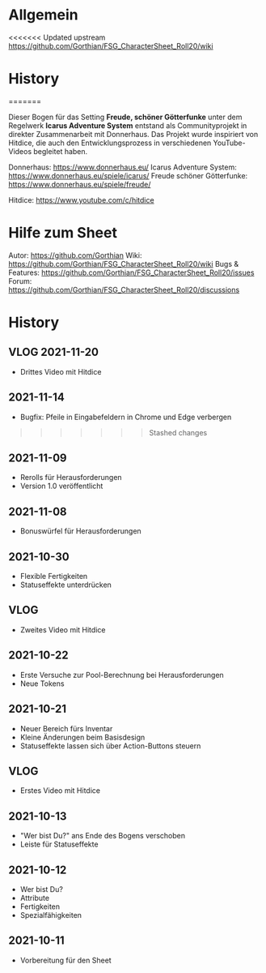 # Allgemein
<<<<<<< Updated upstream
https://github.com/Gorthian/FSG_CharacterSheet_Roll20/wiki

# History

=======

Dieser Bogen für das Setting **Freude, schöner Götterfunke** unter dem Regelwerk **Icarus Adventure System** entstand als Communityprojekt in direkter Zusammenarbeit mit Donnerhaus.
Das Projekt wurde inspiriert von Hitdice, die auch den Entwicklungsprozess in verschiedenen YouTube-Videos begleitet haben.

Donnerhaus: https://www.donnerhaus.eu/
Icarus Adventure System: https://www.donnerhaus.eu/spiele/icarus/
Freude schöner Götterfunke: https://www.donnerhaus.eu/spiele/freude/

Hitdice: https://www.youtube.com/c/hitdice


# Hilfe zum Sheet

Autor: https://github.com/Gorthian
Wiki: https://github.com/Gorthian/FSG_CharacterSheet_Roll20/wiki
Bugs & Features: https://github.com/Gorthian/FSG_CharacterSheet_Roll20/issues
Forum: https://github.com/Gorthian/FSG_CharacterSheet_Roll20/discussions

# History

## VLOG 2021-11-20
- Drittes Video mit Hitdice

## 2021-11-14
- Bugfix: Pfeile in Eingabefeldern in Chrome und Edge verbergen

>>>>>>> Stashed changes
## 2021-11-09
- Rerolls für Herausforderungen
- Version 1.0 veröffentlicht

## 2021-11-08
- Bonuswürfel für Herausforderungen

## 2021-10-30
- Flexible Fertigkeiten
- Statuseffekte unterdrücken

## VLOG
- Zweites Video mit Hitdice

## 2021-10-22
- Erste Versuche zur Pool-Berechnung bei Herausforderungen
- Neue Tokens

## 2021-10-21
- Neuer Bereich fürs Inventar
- Kleine Änderungen beim Basisdesign
- Statuseffekte lassen sich über Action-Buttons steuern

## VLOG
- Erstes Video mit Hitdice

## 2021-10-13
- "Wer bist Du?" ans Ende des Bogens verschoben
- Leiste für Statuseffekte

## 2021-10-12
- Wer bist Du?
- Attribute
- Fertigkeiten
- Spezialfähigkeiten

## 2021-10-11
- Vorbereitung für den Sheet